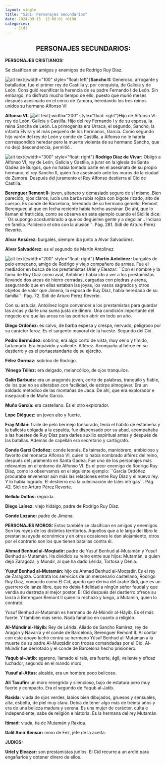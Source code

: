 ```yaml
---
layout: single
title: "Sidi: Personajes Secundarios"
date: 2024-09-15  12:00:01 +0100
categories: 
    - Sidi
---
```



<center><h2>PERSONAJES SECUNDARIOS:</h2></center>



**PERSONAJES CRISTIANOS:**

Se clasifican en amigos y enemigos de Rodrigo Ruy Díaz.

![alt text](</assets/img/sidi 8.jpg>){:width="100" style="float: left"}**Sancho II:**
Generoso, arrogante y batallador, fue el primer rey de Castilla y, por 
conquista, de Galicia  y de León. Consiguió reunificar la herencia de su padre 
Fernando I de León. Sin embargo, no disfrutó mucho tiempo de ello, puesto que 
murió meses después asesinado en el cerco de Zamora, heredando los tres reinos 
unidos su hermano Alfonso VI


                                                                     


**Alfonso VI:** 
![alt text](</assets/img/sidi 14.jpg>){:width="200" style="float: right"}Hijo de 
Alfonso VI: rey de León, Galicia y Castilla.  Hijo del rey Fernando I y de su 
esposa, la reina Sancha de León. La primogénita era Urraca, el segundo, Sancho, 
la infanta Elvira  y el más pequeño de los hermanos, García. Como segundo hijo 
varón del rey de León y conde de Castilla, a Alfonso no le habría correspondido 
heredar pero la muerte violenta de su hermano Sancho, que no dejó descendencia, 
permitió .


![alt text](</assets/img/sidi 15.jpg>){:width="300" style="float: right"}
**Rodrigo Díaz de Vivar:**
Obligó a Alfonso VI, rey de León, Galicia y Castilla, a jurar en la iglesia de 
Santa Gadea de Burgos, que no había tomado parte en el asesinato de su propio 
hermano, el rey Sancho II, quien fue asesinado ante los muros de la ciudad de 
Zamora. Después del juramento el Rey Alfonso destierra al Cid de Castilla.


**Berenguer Remont II:** joven, altanero y demasiado seguro de sí mismo. Bien 
parecido, ojos claros, lucía una barba rubia rojiza con bigote rizado, alto de 
cuerpo. Es conde de Barcelona, heredado de su hermano gemelo, Remont Berenguer, 
al que en fecha reciente había hecho asesinar. De ahí, que lo llaman el 
fratricida, como se observa en este ejemplo cuando el Sidi le dice: ´´Os supongo 
acostumbrado a que os degüellen gente y a degollar… Incluso en familia. 
Palideció el otro con la alusión´´.  Pág. 281. Sidi  de Arturo Pérez Reverte.

**Alvar Ansúrez:**  burgalés, siempre iba junto a Alvar Salvadórez.

**Alvar Salvadórez:**  es el segundo de Martín Antolínez

![alt text](</assets/img/sidi 16.jpg>){:width="200" style="float: right"}
**Martín Antolínez:** burgalés de pelo entrecano, amigo de Rodrigo y viejo 
compañero de armas. Fue el mediador en busca de los prestamistas Uriel y 
Eleazar: ´´Con el nombre y la fama de Ruy Díaz como aval, Antolínez había ido a 
ver a los prestamistas llevando dos arcas de hierro cerradas, cargadas con 
piedras y arena, asegurando que en ellas estaban las joyas, los vasos sagrados y 
otros objetos de valor que Jimena, la esposa de Ruy Díaz, había heredado de su 
familia´´.  Pág.  72. Sidi  de Arturo Pérez Reverte.


Con su astucia, Antolínez logra convencer a los prestamistas para guardar las 
arcas y darle una suma justa de dinero. Una condición importante del negocio era 
que las arcas no las podrían abrir en todo un año.

**Diego Ordóñez:** es calvo, de barba espesa y crespa, nervudo, peligroso por su 
carácter feroz. Es el sargento mayoral de la hueste. Segundo del Cid.

**Pedro Bermúdez:** sobrino, era algo corto de vista, muy serio y tímido, tartamudo. Era impávido y valiente. Alférez. Acompaña al héroe en su destierro y es el portaestandarte de su ejército.

**Félez Gormaz:** sobrino  de Rodrigo.


**Yénego Téllez:**   era delgado, melancólico, de ojos tranquilos.


**Galín Barbués:**  era un aragonés joven, corto de palabras, tranquilo y fiable, de los que no se alteraban con facilidad, de estirpe almogávar. Era un soldado metódico de las montañas de Jaca. De ahí, que era explorador e inseparable de Muño García.


**Muño García:** era castellano. Es el otro explorador.


**Lope Diéguez:** un joven alto y fuerte.


**Fray Millán:** fraile de pelo bermejo tonsurado, tenía el hábito de estameña y la ballesta colgada a la espalda, fue dispensado por su abad, acompañaba a las 
huestes de Ruy Díaz para darles auxilio espiritual antes y después de las 
batallas. Además de capellán era secretario y cartógrafo.

**Conde Garcí Ordoñez:** conde leonés. Es taimado, maniobrero, ambicioso y favorito del monarca Alfonso VI, quien lo había nombrado alférez del reino, después del juramento en Santa Gadea. Fue uno de los personajes más relevantes en el entorno de Alfonso VI. Es el peor enemigo de Rodrigo Ruy Díaz, como lo observamos en el siguiente ejemplo: ´´García Ordóñez procuraba envenenar aún más las relaciones entre Ruy Díaz y el nuevo rey. Y lo había logrado. El destierro era la culminación de tales intrigas´´.  Pág. 42. Sidi  de Arturo Pérez Reverte.

**Bellido Dolfos:** regicida.

**Diego Laínez:**  viejo hidalgo, padre de Rodrigo Ruy Díaz.

**Conde Lozano:**  padre de Jimena.

**PERSONAJES MOROS:**
Estos también se clasifican en amigos y enemigos. Son los 
reyes de los distintos territorios. Aquellos que a lo largo del libro le prestan 
su ayuda económica y en otras ocasiones le dan alojamiento, otros por el 
contrario son los que tienen batallas contra él.

**Ahmad Benhud al-Moqtadir:** padre de Yusuf Benhud al-Mutamán y 
Yusuf Benhud al-Mutamán. Ha dividido su reino entre sus hijos: Mutamán, a quien 
dejó Zaragoza, y Mundir, al que ha dado Lérida, Tortosa y Denia.

**Yusuf Benhud al-Mutamán:** hijo de Ahmad Benhud al-Moqtadir. Es el rey de 
Zaragoza. Contrata los servicios de un mercenario castellano, Rodrigo Ruy Díaz, 
conocido como El Cid, apodo que deriva del árabe Sidi, que es un guerrero de 
lanza libre, que no debía fidelidad a ningún señor feudal y que vendía su 
destreza al mejor postor. El Cid después del destierro ofrece su lanza a 
Berenguer Remont II  quien lo rechazó y luego,  a Mutamin, quien lo contrató.


Yusuf Benhud al-Mutamán es hermano de Al-Múndir al-Háyib. Es el más fuerte. Y 
también más serio. Nada fanático en cuanto a religión.

**Al-Múndir al-Háyib:** Rey de Lérida. Aliado de Sancho Ramírez, rey de Aragón y 
Navarra y el conde de Barcelona, Berenguer Remont II. Al contar con este apoyo 
luchó contra su hermano Yúsuf Benhud al-Mutaman a la muerte de su padre 
Al-Muqtádir con tropas comandadas por el Cid. Al-Múndir fue derrotado y el conde 
de Barcelona hecho prisionero.

**Yaqub al-Jatib:** agareno, llamado el rais, era fuerte, ágil, valiente y 
eficaz luchador, segundo en el mando moro.

**Yusuf al-Aftas:**  alcalde, era un hombre poco belicoso. 

**Ali Taxufin:** un moro renegrido y silencioso, bajo de estatura pero muy 
fuerte y compacto. Era el segundo de Yaqub al-Jatib.

**Raxida:**  viuda de ojos verdes, labios bien dibujados, gruesos y sensuales, 
alta, esbelta, de piel muy clara. Debía de tener algo más de treinta años y era 
de una belleza madura y serena. Es una mujer de carácter, culta e independiente, 
sabe de religión e historia. Es la hermana del rey Mutamán.


**Itimad:**  viuda, tía de Mutamán y  Raxida.

**Dalil Amir Bensur:**  moro de Fez, jefe de la aceifa.

**JUDIOS:**  

**Uriel y Eleazar:**  son prestamistas judíos. El Cid recurre a un ardid para 
engañarlos y obtener dinero de ellos.  




